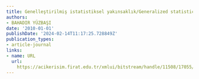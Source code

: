 ```yaml
---
title: Genelleştirilmiş istatistiksel yakınsaklık/Generalized statistical convergence
authors:
- BAHADIR YÜZBAŞI
date: '2010-01-01'
publishDate: '2024-02-14T11:17:25.728849Z'
publication_types:
- article-journal
links:
- name: URL
  url: 
    https://acikerisim.firat.edu.tr/xmlui/bitstream/handle/11508/17055/270012.pdf?sequence=1&isAllowed=y
---
```

